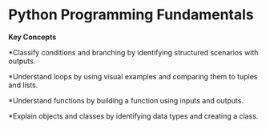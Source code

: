 # Python Programming Fundamentals 

**Key Concepts**

*Classify conditions and branching by identifying structured scenarios with outputs.

*Understand loops by using visual examples and comparing them to tuples and lists.

*Understand functions by building a function using inputs and outputs.

*Explain objects and classes by identifying data types and creating a class. 
